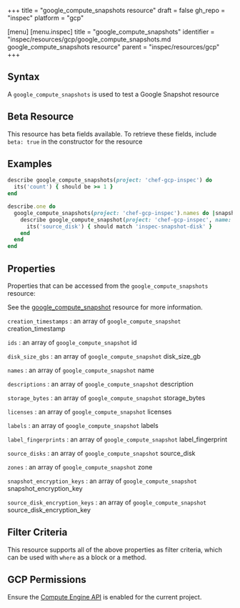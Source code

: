 +++
title = "google_compute_snapshots resource"
draft = false
gh_repo = "inspec"
platform = "gcp"

[menu]
  [menu.inspec]
    title = "google_compute_snapshots"
    identifier = "inspec/resources/gcp/google_compute_snapshots.md google_compute_snapshots resource"
    parent = "inspec/resources/gcp"
+++

## Syntax

A `google_compute_snapshots` is used to test a Google Snapshot resource

## Beta Resource

This resource has beta fields available. To retrieve these fields, include `beta: true` in the constructor for the resource

## Examples

```ruby
describe google_compute_snapshots(project: 'chef-gcp-inspec') do
  its('count') { should be >= 1 }
end

describe.one do
  google_compute_snapshots(project: 'chef-gcp-inspec').names do |snapshot_name|
    describe google_compute_snapshot(project: 'chef-gcp-inspec', name: snapshot_name) do
      its('source_disk') { should match 'inspec-snapshot-disk' }
    end
  end
end
```

## Properties

Properties that can be accessed from the `google_compute_snapshots` resource:

See the [google_compute_snapshot](/inspec/resources/google_compute_snapshot/#properties) resource for more information.

`creation_timestamps`
: an array of `google_compute_snapshot` creation_timestamp

`ids`
: an array of `google_compute_snapshot` id

`disk_size_gbs`
: an array of `google_compute_snapshot` disk_size_gb

`names`
: an array of `google_compute_snapshot` name

`descriptions`
: an array of `google_compute_snapshot` description

`storage_bytes`
: an array of `google_compute_snapshot` storage_bytes

`licenses`
: an array of `google_compute_snapshot` licenses

`labels`
: an array of `google_compute_snapshot` labels

`label_fingerprints`
: an array of `google_compute_snapshot` label_fingerprint

`source_disks`
: an array of `google_compute_snapshot` source_disk

`zones`
: an array of `google_compute_snapshot` zone

`snapshot_encryption_keys`
: an array of `google_compute_snapshot` snapshot_encryption_key

`source_disk_encryption_keys`
: an array of `google_compute_snapshot` source_disk_encryption_key

## Filter Criteria

This resource supports all of the above properties as filter criteria, which can be used
with `where` as a block or a method.

## GCP Permissions

Ensure the [Compute Engine API](https://console.cloud.google.com/apis/library/compute.googleapis.com/) is enabled for the current project.
